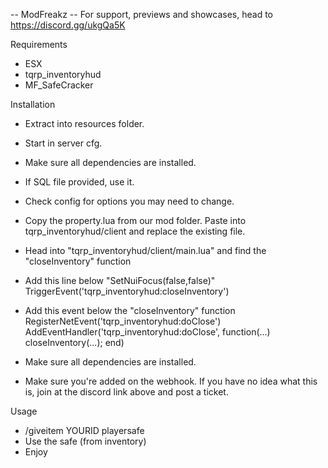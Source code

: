 -- ModFreakz
-- For support, previews and showcases, head to https://discord.gg/ukgQa5K

Requirements
- ESX
- tqrp_inventoryhud
- MF_SafeCracker

Installation

- Extract into resources folder.
- Start in server cfg.
- Make sure all dependencies are installed.
- If SQL file provided, use it.
- Check config for options you may need to change.
- Copy the property.lua from our mod folder. Paste into tqrp_inventoryhud/client and replace the existing file.
- Head into "tqrp_inventoryhud/client/main.lua" and find the "closeInventory" function

- Add this line below "SetNuiFocus(false,false)"
  TriggerEvent('tqrp_inventoryhud:closeInventory')
  
- Add this event below the "closeInventory" function
  RegisterNetEvent('tqrp_inventoryhud:doClose')
  AddEventHandler('tqrp_inventoryhud:doClose', function(...) closeInventory(...); end)

- Make sure all dependencies are installed.
- Make sure you're added on the webhook. If you have no idea what this is, join at the discord link above and post a ticket.

Usage
- /giveitem YOURID playersafe
- Use the safe (from inventory)
- Enjoy